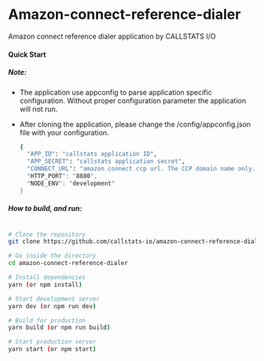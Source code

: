 # Amazon-connect-reference-dialer
Amazon connect reference dialer application by CALLSTATS I/O


#### Quick Start

##### Note: 
- The application use appconfig to parse application specific configuration. Without proper configuration parameter the application
will not run.

- After cloning the application, please change the /config/appconfig.json file with your configuration. 
 
    ```bash
    {
      "APP_ID": "callstats application ID",
      "APP_SECRET": "callstats application secret",
      "CONNECT_URL": "amazon connect ccp url. The CCP domain name only. For example, "callstatsio.awsapps.com",
      "HTTP_PORT": "8080",
      "NODE_ENV": "development"
    }
    ```


##### How to build, and run:
```bash

# Clone the repository
git clone https://github.com/callstats-io/amazon-connect-reference-dialer.git

# Go inside the directory
cd amazon-connect-reference-dialer

# Install dependencies
yarn (or npm install)

# Start development server
yarn dev (or npm run dev)

# Build for production
yarn build (or npm run build)

# Start production server
yarn start (or npm start)

```
